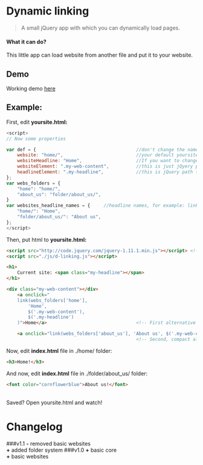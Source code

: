 Dynamic linking
===============

> A small jQuery app with which you can dynamically load pages.

#### What it can do?
This little app can load website from another file and put it to your website.

## Demo
Working demo [here](http://rbg.wz.cz/dynamic-loading/yoursite.html)

## Example:

First, edit **yoursite.html:**

```javascript
<script>
// Now some properties

var def = {                                     //don't change the name of variable!
	website: "home/",                       	//your default yoursite.html content
	websiteHeadline: "Home",                    //If you want to change headline with loading another page, change this property
	websiteElement: ".my-web-content",          //this is just jQyery path to find element, where to paste web content
	headlineElement: ".my-headline",            //this is jQuery path to find headline element, where to paste def.websiteHeadline
};
var webs_folders = {
	"home": "home/",
	"about_us": "folder/about_us/",
}
var websites_headline_names = {     //headline names, for example: link() got "home.html"...how it can to get headline name? Just very simply: websites_headline_names["xxx/"] :)
	"home/": "Home",
	"folder/about_us/": "About us", 
};
</script>
```

 Then, put html to **yoursite.html:**

```html
<script src="http://code.jquery.com/jquery-1.11.1.min.js"></script> <!-- add jQuery -->
<script src="./js/d-linking.js"></script>

<h1>
	Current site: <span class="my-headline"></span>
</h1>

<div class="my-web-content"></div>
	<a onclick="
	link(webs_folders['home'],
		'Home',
		$('.my-web-content'),
		$('.my-headline')
	)">Home</a>                                 <!-- First alternative -->

	<a onclick="link(webs_folders['about_us'], 'About us', $('.my-web-content'), $('.my-headline'))">About us</a>
												<!-- Second, compact altervative -->
```
	
Now, edit **index.html** file in ./home/ folder:

```html
<h3>Home!</h3>
```
	
And now, edit **index.html** file in ./folder/about_us/ folder:

```html
<font color="cornflowerblue">About us!</font>
```
	
	
<br>
Saved? Open yoursite.html and watch!

# Changelog
> 
###v1.1
**-** removed basic websites<br>
**+** added folder system
###v1.0
**+** basic core<br>
**+** basic websites
